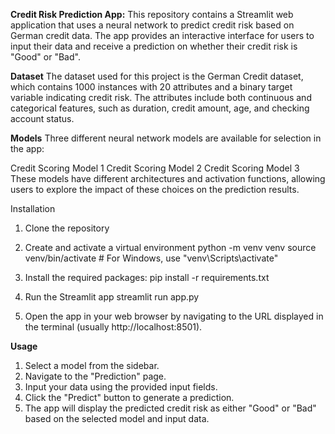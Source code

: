 **Credit Risk Prediction App:**
This repository contains a Streamlit web application that uses a neural network to predict credit risk based on German credit data. The app provides an interactive interface for users to input their data and receive a prediction on whether their credit risk is "Good" or "Bad".

__Dataset__
The dataset used for this project is the German Credit dataset, which contains 1000 instances with 20 attributes and a binary target variable indicating credit risk. The attributes include both continuous and categorical features, such as duration, credit amount, age, and checking account status.

__Models__
Three different neural network models are available for selection in the app:

Credit Scoring Model 1
Credit Scoring Model 2
Credit Scoring Model 3
These models have different architectures and activation functions, allowing users to explore the impact of these choices on the prediction results.

Installation
1. Clone the repository

2. Create and activate a virtual environment
python -m venv venv
source venv/bin/activate  # For Windows, use "venv\Scripts\activate"

3. Install the required packages:
pip install -r requirements.txt

4. Run the Streamlit app
streamlit run app.py

5. Open the app in your web browser by navigating to the URL displayed in the terminal (usually http://localhost:8501).

**Usage**

1. Select a model from the sidebar.
2. Navigate to the "Prediction" page.
3. Input your data using the provided input fields.
4. Click the "Predict" button to generate a prediction.
5. The app will display the predicted credit risk as either "Good" or "Bad" based on the selected model and input data.
